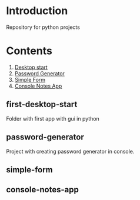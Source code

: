 # Introduction
Repository for python projects 

# Contents
1. [Desktop start](#first-desktop-start)
2. [Password Generator](#password-generator)
3. [Simple Form](#simple-form)
4. [Console Notes App](#console-notes-app)

## first-desktop-start
Folder with first app with gui in python

## password-generator
Project with creating password generator in console.

## simple-form

## console-notes-app
